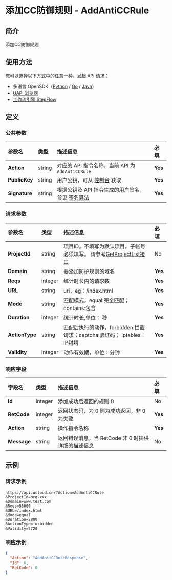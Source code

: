 # 添加CC防御规则 - AddAntiCCRule

## 简介

添加CC防御规则





## 使用方法

您可以选择以下方式中的任意一种，发起 API 请求：
- 多语言 OpenSDK（[Python](https://github.com/ucloud/ucloud-sdk-python3) / [Go](https://github.com/ucloud/ucloud-sdk-go) / [Java](https://github.com/ucloud/ucloud-sdk-java)）
- [UAPI 浏览器](https://console.ucloud.cn/uapi/detail?id=AddAntiCCRule)
- [工作流引擎 StepFlow](https://console.ucloud.cn/stepflow/manage/)

## 定义

### 公共参数

| 参数名 | 类型 | 描述信息 | 必填 |
|:---|:---|:---|:---|
| **Action**     | string  | 对应的 API 指令名称，当前 API 为 `AddAntiCCRule`                        | **Yes** |
| **PublicKey**  | string  | 用户公钥，可从 [控制台](https://console.ucloud.cn/uapi/apikey) 获取                                             | **Yes** |
| **Signature**  | string  | 根据公钥及 API 指令生成的用户签名，参见 [签名算法](api/summary/signature.md)  | **Yes** |

### 请求参数

| 参数名 | 类型 | 描述信息 | 必填 |
|:---|:---|:---|:---|
| **ProjectId** | string | 项目ID。不填写为默认项目，子帐号必须填写。 请参考[GetProjectList接口](api/summary/get_project_list) |No|
| **Domain** | string | 要添加防护规则的域名 |**Yes**|
| **Reqs** | integer | 统计时长内的请求数 |**Yes**|
| **URL** | string | uri，eg：/index.html |**Yes**|
| **Mode** | string | 匹配模式，equal:完全匹配；contains:包含 |**Yes**|
| **Duration** | integer | 统计时长,单位： 秒 |**Yes**|
| **ActionType** | string | 匹配后执行的动作，forbidden:拦截请求；captcha:验证码； iptables：IP封堵 |**Yes**|
| **Validity** | integer | 动作有效期，单位：分钟 |**Yes**|

### 响应字段

| 字段名 | 类型 | 描述信息 | 必填 |
|:---|:---|:---|:---|
| **Id** | integer | 添加成功后返回的规则ID |No|
| **RetCode** | integer | 返回状态码，为 0 则为成功返回，非 0 为失败 |**Yes**|
| **Action** | string | 操作指令名称 |**Yes**|
| **Message** | string | 返回错误消息，当 RetCode 非 0 时提供详细的描述信息 |No|




## 示例

### 请求示例
    
```
https://api.ucloud.cn/?Action=AddAntiCCRule
&ProjectId=org-xxx
&Domain=www.test.com
&Reqs=55000
&URL=/index.html
&Mode=equal
&Duration=2800
&ActionType=forbidden
&Validity=5720
```

### 响应示例
    
```json
{
  "Action": "AddAntiCCRuleResponse",
  "Id": 6,
  "RetCode": 0
}
```




